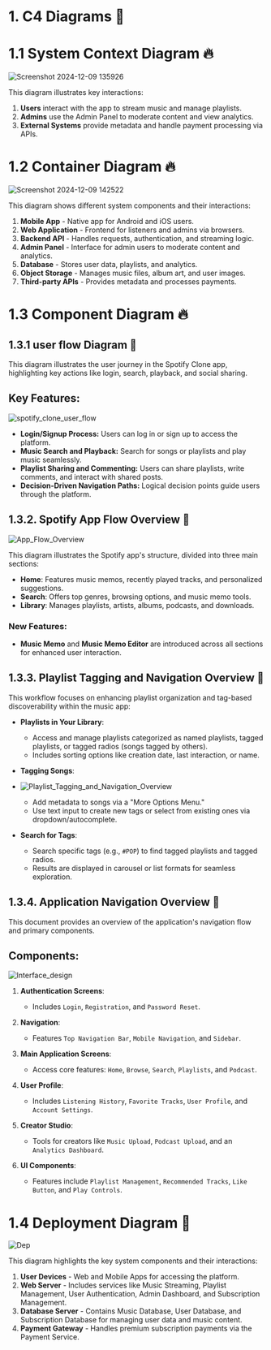 # 1. C4 Diagrams 🚀

# 1.1 System Context Diagram 🔥

![Screenshot 2024-12-09 135926](https://github.com/user-attachments/assets/175bdf8f-741d-45b8-9f82-9190064a30af)


This diagram illustrates key interactions:  
1. **Users** interact with the app to stream music and manage playlists.  
2. **Admins** use the Admin Panel to moderate content and view analytics.  
3. **External Systems** provide metadata and handle payment processing via APIs.

# 1.2 Container Diagram 🔥

![Screenshot 2024-12-09 142522](https://github.com/user-attachments/assets/4a9097c5-a546-4f34-9131-a1bff9df945f)



This diagram shows different system components and their interactions:  
1. **Mobile App** - Native app for Android and iOS users.  
2. **Web Application** - Frontend for listeners and admins via browsers.  
3. **Backend API** - Handles requests, authentication, and streaming logic.  
4. **Admin Panel** - Interface for admin users to moderate content and analytics.  
5. **Database** - Stores user data, playlists, and analytics.  
6. **Object Storage** - Manages music files, album art, and user images.  
7. **Third-party APIs** - Provides metadata and processes payments.  

# 1.3 Component Diagram 🔥

## 1.3.1 user flow Diagram 🚀
This diagram illustrates the user journey in the Spotify Clone app, highlighting key actions like login, search, playback, and social sharing.


## Key Features:

![spotify_clone_user_flow](https://github.com/user-attachments/assets/de42e19a-532b-4eda-a022-be63ae48149d)

- **Login/Signup Process:** Users can log in or sign up to access the platform.
- **Music Search and Playback:** Search for songs or playlists and play music seamlessly.
- **Playlist Sharing and Commenting:** Users can share playlists, write comments, and interact with shared posts.
- **Decision-Driven Navigation Paths:** Logical decision points guide users through the platform.

## 1.3.2. Spotify App Flow Overview 🚀

![App_Flow_Overview](https://github.com/user-attachments/assets/1094dc9f-48d1-4dac-a535-6c6e2c64739a)

This diagram illustrates the Spotify app's structure, divided into three main sections:

- **Home**: Features music memos, recently played tracks, and personalized suggestions.
- **Search**: Offers top genres, browsing options, and music memo tools.
- **Library**: Manages playlists, artists, albums, podcasts, and downloads.

### New Features:
- **Music Memo** and **Music Memo Editor** are introduced across all sections for enhanced user interaction.





## 1.3.3. Playlist Tagging and Navigation Overview 🚀

This workflow focuses on enhancing playlist organization and tag-based discoverability within the music app:

- **Playlists in Your Library**:
  - Access and manage playlists categorized as named playlists, tagged playlists, or tagged radios (songs tagged by others).
  - Includes sorting options like creation date, last interaction, or name.

- **Tagging Songs**:

- ![Playlist_Tagging_and_Navigation_Overview](https://github.com/user-attachments/assets/f7b5b8f3-eb73-426d-896c-c6afa6405518)

  - Add metadata to songs via a "More Options Menu."
  - Use text input to create new tags or select from existing ones via dropdown/autocomplete.

- **Search for Tags**:
  - Search specific tags (e.g., `#POP`) to find tagged playlists and tagged radios.
  - Results are displayed in carousel or list formats for seamless exploration.


## 1.3.4. Application Navigation Overview 🚀

This document provides an overview of the application's navigation flow and primary components.

## Components:

![Interface_design](https://github.com/user-attachments/assets/1f1e60ee-28bb-4eee-b216-57f5fa6f0d77)

1. **Authentication Screens**:
   - Includes `Login`, `Registration`, and `Password Reset`.

2. **Navigation**:
   - Features `Top Navigation Bar`, `Mobile Navigation`, and `Sidebar`.

3. **Main Application Screens**:
   - Access core features: `Home`, `Browse`, `Search`, `Playlists`, and `Podcast`.

4. **User Profile**:
   - Includes `Listening History`, `Favorite Tracks`, `User Profile`, and `Account Settings`.

5. **Creator Studio**:
   - Tools for creators like `Music Upload`, `Podcast Upload`, and an `Analytics Dashboard`.

6. **UI Components**:
   - Features include `Playlist Management`, `Recommended Tracks`, `Like Button`, and `Play Controls`.
  

# 1.4 Deployment Diagram 🚀

![Dep](https://github.com/user-attachments/assets/0fb22ffd-bcc4-4e52-82ce-cdb765338437)


This diagram highlights the key system components and their interactions:  
1. **User Devices** - Web and Mobile Apps for accessing the platform.  
2. **Web Server** - Includes services like Music Streaming, Playlist Management, User Authentication, Admin Dashboard, and Subscription Management.  
3. **Database Server** - Contains Music Database, User Database, and Subscription Database for managing user data and music content.  
4. **Payment Gateway** - Handles premium subscription payments via the Payment Service.





